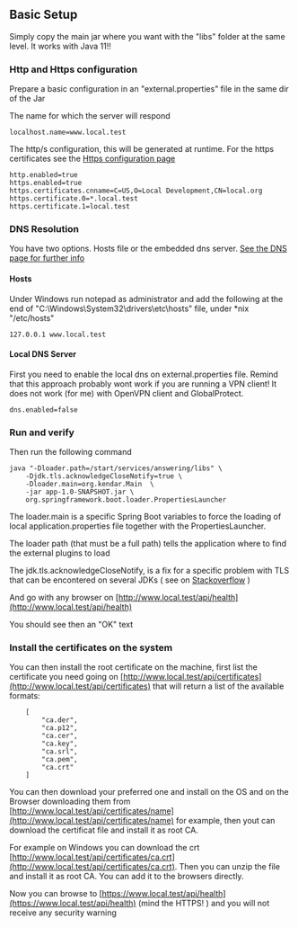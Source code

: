 ## Basic Setup

Simply copy the main jar where you want with the "libs" folder at the same level. It works with Java 11!!

### Http and Https configuration

Prepare a basic configuration in an "external.properties" file in the same dir of the Jar

The name for which the server will respond

    localhost.name=www.local.test

The http/s configuration, this will be generated at runtime. For the https certificates see
the [Https configuration page](../https.md)

    http.enabled=true
    https.enabled=true
    https.certificates.cnname=C=US,O=Local Development,CN=local.org
    https.certificate.0=*.local.test
    https.certificate.1=local.test

### DNS Resolution

You have two options. Hosts file or the embedded dns server. [See the DNS page for further info](../dns.md)

#### Hosts

Under Windows run notepad as administrator and add the following at the end of
"C:\Windows\System32\drivers\etc\hosts" file, under *nix "/etc/hosts"

    127.0.0.1 www.local.test

#### Local DNS Server

First you need to enable the local dns on external.properties file. Remind that this approach probably 
wont work if you are running a VPN client! It does not work (for me) with OpenVPN client and 
GlobalProtect. 

    dns.enabled=false

### Run and verify

Then run the following command

    java "-Dloader.path=/start/services/answering/libs" \
        -Djdk.tls.acknowledgeCloseNotify=true \
        -Dloader.main=org.kendar.Main  \
        -jar app-1.0-SNAPSHOT.jar \
        org.springframework.boot.loader.PropertiesLauncher

The loader.main is a specific Spring Boot variables to force the loading of
local application.properties file together with the PropertiesLauncher.

The loader path (that must be a full path) tells the application where to find
the external plugins to load

The jdk.tls.acknowledgeCloseNotify, is a fix for a specific problem with TLS that
can be encontered on several JDKs ( see on [Stackoverflow](https://stackoverflow.com/questions/54687831/changes-in-sslengine-usage-when-going-up-to-tlsv1-3) ) 

And go with any browser on [http://www.local.test/api/health](http://www.local.test/api/health)

You should see then an "OK" text

### Install the certificates on the system

You can then install the root certificate on the machine, first list the certificate you need
going on [http://www.local.test/api/certificates](http://www.local.test/api/certificates) that will
return a list of the available formats:

        [
            "ca.der",
            "ca.p12",
            "ca.cer",
            "ca.key",
            "ca.srl",
            "ca.pem",
            "ca.crt"
        ]

You can then download your preferred one and install on the OS and on the Browser downloading them from
[http://www.local.test/api/certificates/name](http://www.local.test/api/certificates/name) for example,
then yout can download the certificat file and install it as root CA.

For example on Windows you can download the crt [http://www.local.test/api/certificates/ca.crt](http://www.local.test/api/certificates/ca.crt).
Then you can unzip the file and install it as root CA. You can add it to the browsers directly.

Now you can browse to [https://www.local.test/api/health](https://www.local.test/api/health) (mind the
HTTPS! ) and you will not receive any security warning